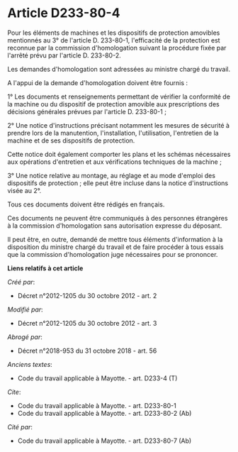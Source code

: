 # Article D233-80-4

Pour les éléments de machines et les dispositifs de protection amovibles mentionnés au 3° de l'article D. 233-80-1,
l'efficacité de la protection est reconnue par la commission d'homologation suivant la procédure fixée par l'arrêté prévu par
l'article D. 233-80-2. 

Les demandes d'homologation sont adressées au ministre chargé du travail. 

A l'appui de la demande d'homologation doivent être fournis : 

1° Les documents et renseignements permettant de vérifier la conformité de la machine ou du dispositif de protection amovible
aux prescriptions des décisions générales prévues par l'article D. 233-80-1 ; 

2° Une notice d'instructions précisant notamment les mesures de sécurité à prendre lors de la manutention, l'installation,
l'utilisation, l'entretien de la machine et de ses dispositifs de protection. 

Cette notice doit également comporter les plans et les schémas nécessaires aux opérations d'entretien et aux vérifications
techniques de la machine ; 

3° Une notice relative au montage, au réglage et au mode d'emploi des dispositifs de protection ; elle peut être incluse dans
la notice d'instructions visée au 2°. 

Tous ces documents doivent être rédigés en français. 

Ces documents ne peuvent être communiqués à des personnes étrangères à la commission d'homologation sans autorisation
expresse du déposant. 

Il peut être, en outre, demandé de mettre tous éléments d'information à la disposition du ministre chargé du travail et de
faire procéder à tous essais que la commission d'homologation juge nécessaires pour se prononcer.

**Liens relatifs à cet article**

_Créé par_:

  - Décret n°2012-1205 du 30 octobre 2012 - art. 2

_Modifié par_:

  - Décret n°2012-1205 du 30 octobre 2012 - art. 3

_Abrogé par_:

  - Décret n°2018-953 du 31 octobre 2018 - art. 56

_Anciens textes_:

  - Code du travail applicable à Mayotte. - art. D233-4 (T)

_Cite_:

  - Code du travail applicable à Mayotte. - art. D233-80-1
  - Code du travail applicable à Mayotte. - art. D233-80-2 (Ab)

_Cité par_:

  - Code du travail applicable à Mayotte. - art. D233-80-7 (Ab)
